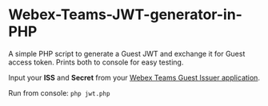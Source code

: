 # Webex-Teams-JWT-generator-in-PHP
A simple PHP script to generate a Guest JWT and exchange it for Guest access token.
Prints both to console for easy testing.

Input your **ISS** and **Secret** from your [Webex Teams Guest Issuer application](https://developer.webex.com/docs/guest-issuer).

Run from console: ```php jwt.php```
